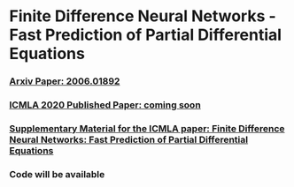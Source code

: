 # Finite Difference Neural Networks - Fast Prediction of Partial Differential Equations

### [Arxiv Paper: 2006.01892](https://arxiv.org/abs/2006.01892)

### [ICMLA 2020 Published Paper: coming soon](https://www.icmla-conference.org/icmla20/)

### [Supplementary Material for the ICMLA paper: Finite Difference Neural Networks: Fast Prediction of Partial Differential Equations](supp_icmla_fdnet.pdf)

### Code will be available
